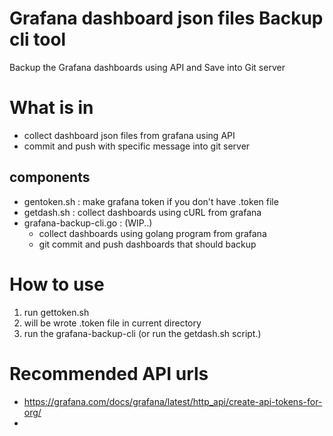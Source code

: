 # Grafana dashboard json files Backup cli tool
Backup the Grafana dashboards using API and Save into Git server

# What is in
* collect dashboard json files from grafana using API
* commit and push with specific message into git server

## components
* gentoken.sh : make grafana token if you don't have .token file
* getdash.sh : collect dashboards using cURL from grafana
* grafana-backup-cli.go : (WIP..)
  * collect dashboards using golang program from grafana 
  * git commit and push dashboards that should backup

# How to use
1. run gettoken.sh
2. will be wrote .token file in current directory
3. run the grafana-backup-cli (or run the getdash.sh script.)

# Recommended API urls
* https://grafana.com/docs/grafana/latest/http_api/create-api-tokens-for-org/
* 